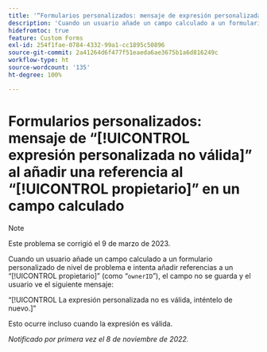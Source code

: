 ```yaml
---
title: '“Formularios personalizados: mensaje de expresión personalizada no válida al añadir una referencia al propietario en un campo calculado”'
description: 'Cuando un usuario añade un campo calculado a un formulario personalizado de nivel de problema e intenta añadir referencias a un propietario (como “ownerID”), el campo no se guarda y el usuario ve el siguiente mensaje: “La expresión personalizada no es válida, inténtelo de nuevo”.'
hidefromtoc: true
feature: Custom Forms
exl-id: 254f1fae-0784-4332-99a1-cc1895c50896
source-git-commit: 2a41264d6f477f51eaeda6ae3675b1a6d816249c
workflow-type: ht
source-wordcount: '135'
ht-degree: 100%

---
```


# Formularios personalizados: mensaje de “[!UICONTROL expresión personalizada no válida]” al añadir una referencia al “[!UICONTROL propietario]” en un campo calculado

>[!NOTE]
>
>Este problema se corrigió el 9 de marzo de 2023.

<!--
>[!NOTE]
>
>This issue was fixed on December 1, 2022.
-->

Cuando un usuario añade un campo calculado a un formulario personalizado de nivel de problema e intenta añadir referencias a un “[!UICONTROL propietario]” (como “`ownerID`”), el campo no se guarda y el usuario ve el siguiente mensaje:

“[!UICONTROL La expresión personalizada no es válida, inténtelo de nuevo.]”

Esto ocurre incluso cuando la expresión es válida.

_Notificado por primera vez el 8 de noviembre de 2022._
